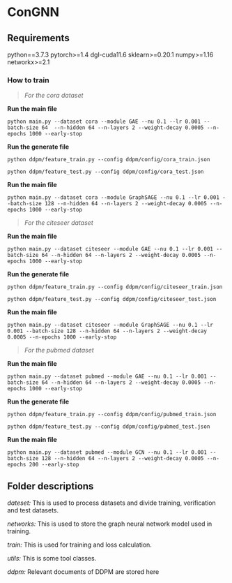 ConGNN
============




## Requirements
python==3.7.3
pytorch>=1.4
dgl-cuda11.6
sklearn>=0.20.1
numpy>=1.16
networkx>=2.1



### How to train 


>$For\ the\ cora\ dataset$

**Run the main file**

```
python main.py --dataset cora --module GAE --nu 0.1 --lr 0.001 --batch-size 64  --n-hidden 64 --n-layers 2 --weight-decay 0.0005 --n-epochs 1000 --early-stop
```

**Run the generate file**

```
python ddpm/feature_train.py --config ddpm/config/cora_train.json

python ddpm/feature_test.py --config ddpm/config/cora_test.json
```

**Run the main file**

```
python main.py --dataset cora --module GraphSAGE --nu 0.1 --lr 0.001 --batch-size 128 --n-hidden 64 --n-layers 2 --weight-decay 0.0005 --n-epochs 1000 --early-stop
```

>$For\ the\ citeseer\ dataset$

**Run the main file**

```
python main.py --dataset citeseer --module GAE --nu 0.1 --lr 0.001 --batch-size 64 --n-hidden 64 --n-layers 2 --weight-decay 0.0005 --n-epochs 1000 --early-stop
```

**Run the generate file**

```
python ddpm/feature_train.py --config ddpm/config/citeseer_train.json

python ddpm/feature_test.py --config ddpm/config/citeseer_test.json
```

**Run the main file**

```
python main.py --dataset citeseer --module GraphSAGE --nu 0.1 --lr 0.001 --batch-size 128 --n-hidden 64 --n-layers 2 --weight-decay 0.0005 --n-epochs 1000 --early-stop
```

>$For\ the\ pubmed\ dataset$

**Run the main file**

```
python main.py --dataset pubmed --module GAE --nu 0.1 --lr 0.001 --batch-size 64 --n-hidden 64 --n-layers 2 --weight-decay 0.0005 --n-epochs 1000 --early-stop
```

**Run the generate file**

```
python ddpm/feature_train.py --config ddpm/config/pubmed_train.json

python ddpm/feature_test.py --config ddpm/config/pubmed_test.json
```

**Run the main file**

```
python main.py --dataset pubmed --module GCN --nu 0.1 --lr 0.001 --batch-size 128 --n-hidden 64 --n-layers 2 --weight-decay 0.0005 --n-epochs 200 --early-stop
```
## Folder descriptions

*dateset:* This is used to process datasets and divide training, verification and test datasets.

*networks:* This is used to store the graph neural network model used in training.

*train:* This is used for training and loss calculation.

*utils:* This is  some tool classes.

*ddpm:* Relevant documents of DDPM are stored here


